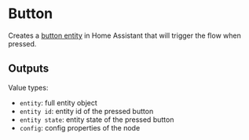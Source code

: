# Button

Creates a [button entity](https://developers.home-assistant.io/docs/core/entity/button) in Home Assistant that will trigger the flow when pressed.

## Outputs

Value types:

- `entity`: full entity object
- `entity id`: entity id of the pressed button
- `entity state`: entity state of the pressed button
- `config`: config properties of the node
